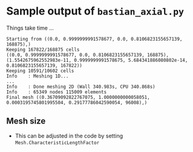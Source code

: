 # Sample output of `bastian_axial.py`
Things take time ...
```
Starting from ((0.0, 0.9999999991578677, 0.0, 0.8106823155657139, 168875),)
Keeping 167822/168875 cells
((0.0, 0.9999999991578677, 0.0, 0.8106823155657139, 168875), (1.5542675962552983e-11, 0.9999999991578675, 5.684341886080802e-14, 0.8106823155657139, 167822))
Keeping 10591/10602 cells
Info    : Meshing 1D...
...
Info    : Done meshing 2D (Wall 340.983s, CPU 340.868s)
Info    : 65349 nodes 115009 elements
Final mesh ((0.36709092822767075, 1.0000000000058051, 0.0003195745801995504, 0.29177786042590054, 96008),)
```

## Mesh size
- This can be adjusted in the code by setting `Mesh.CharacteristicLengthFactor`